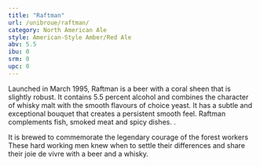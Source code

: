 ```yaml
---
title: "Raftman"
url: /unibroue/raftman/
category: North American Ale
style: American-Style Amber/Red Ale
abv: 5.5
ibu: 0
srm: 0
upc: 0
---
```

Launched in March 1995, Raftman is a beer with a coral sheen that is slightly robust. It contains 5.5 percent alcohol and combines the character of whisky malt with the smooth flavours of choice yeast. It has a subtle and exceptional bouquet that creates a persistent smooth feel. Raftman complements fish, smoked meat and spicy dishes. .

It is brewed to commemorate the legendary courage of the forest workers These hard working men knew when to settle their differences and share their joie de vivre with a beer and a whisky.

